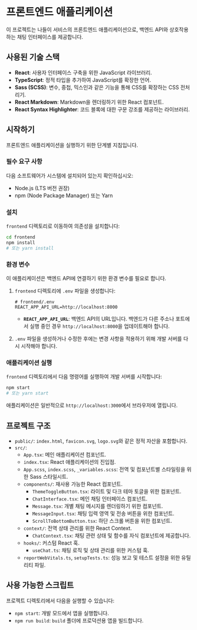 # 프론트엔드 애플리케이션

이 프로젝트는 나들이 서비스의 프론트엔드 애플리케이션으로, 백엔드 API와 상호작용하는 채팅 인터페이스를 제공합니다.

## 사용된 기술 스택

- **React**: 사용자 인터페이스 구축을 위한 JavaScript 라이브러리.
- **TypeScript**: 정적 타입을 추가하여 JavaScript를 확장한 언어.
- **Sass (SCSS)**: 변수, 중첩, 믹스인과 같은 기능을 통해 CSS를 확장하는 CSS 전처리기.
- **React Markdown**: Markdown을 렌더링하기 위한 React 컴포넌트.
- **React Syntax Highlighter**: 코드 블록에 대한 구문 강조를 제공하는 라이브러리.

## 시작하기

프론트엔드 애플리케이션을 실행하기 위한 단계별 지침입니다.

### 필수 요구 사항

다음 소프트웨어가 시스템에 설치되어 있는지 확인하십시오:

- Node.js (LTS 버전 권장)
- npm (Node Package Manager) 또는 Yarn

### 설치

`frontend` 디렉토리로 이동하여 의존성을 설치합니다:

```bash
cd frontend
npm install
# 또는 yarn install
```

### 환경 변수

이 애플리케이션은 백엔드 API에 연결하기 위한 환경 변수를 필요로 합니다.

1.  `frontend` 디렉토리에 `.env` 파일을 생성합니다:

    ```
    # frontend/.env
    REACT_APP_API_URL=http://localhost:8000
    ```

    - **`REACT_APP_API_URL`**: 백엔드 API의 URL입니다. 백엔드가 다른 주소나 포트에서 실행 중인 경우 `http://localhost:8000`을 업데이트해야 합니다.

2.  `.env` 파일을 생성하거나 수정한 후에는 변경 사항을 적용하기 위해 개발 서버를 다시 시작해야 합니다.

### 애플리케이션 실행

`frontend` 디렉토리에서 다음 명령어를 실행하여 개발 서버를 시작합니다:

```bash
npm start
# 또는 yarn start
```

애플리케이션은 일반적으로 `http://localhost:3000`에서 브라우저에 열립니다.

## 프로젝트 구조

- `public/`: `index.html`, `favicon.svg`, `logo.svg`와 같은 정적 자산을 포함합니다.
- `src/`:
  - `App.tsx`: 메인 애플리케이션 컴포넌트.
  - `index.tsx`: React 애플리케이션의 진입점.
  - `App.scss`, `index.scss`, `_variables.scss`: 전역 및 컴포넌트별 스타일링을 위한 Sass 스타일시트.
  - `components/`: 재사용 가능한 React 컴포넌트.
    - `ThemeToggleButton.tsx`: 라이트 및 다크 테마 토글을 위한 컴포넌트.
    - `ChatInterface.tsx`: 메인 채팅 인터페이스 컴포넌트.
    - `Message.tsx`: 개별 채팅 메시지를 렌더링하기 위한 컴포넌트.
    - `MessageInput.tsx`: 채팅 입력 영역 및 전송 버튼을 위한 컴포넌트.
    - `ScrollToBottomButton.tsx`: 하단 스크롤 버튼을 위한 컴포넌트.
  - `context/`: 전역 상태 관리를 위한 React Context.
    - `ChatContext.tsx`: 채팅 관련 상태 및 함수를 자식 컴포넌트에 제공합니다.
  - `hooks/`: 커스텀 React 훅.
    - `useChat.ts`: 채팅 로직 및 상태 관리를 위한 커스텀 훅.
  - `reportWebVitals.ts`, `setupTests.ts`: 성능 보고 및 테스트 설정을 위한 유틸리티 파일.

## 사용 가능한 스크립트

프로젝트 디렉토리에서 다음을 실행할 수 있습니다:

- `npm start`: 개발 모드에서 앱을 실행합니다.
- `npm run build`: `build` 폴더에 프로덕션용 앱을 빌드합니다.
